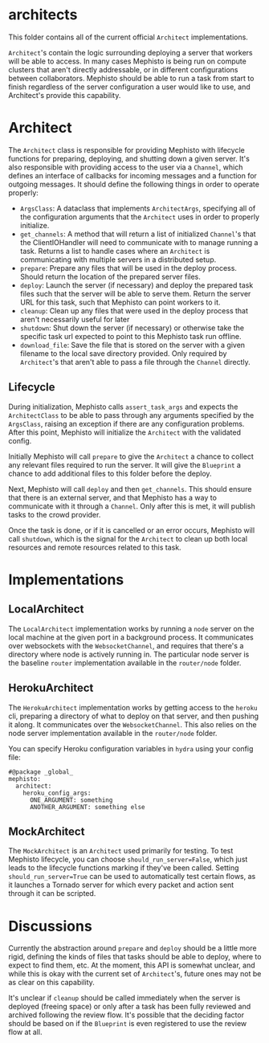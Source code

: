 <!---
  Copyright (c) Meta Platforms and its affiliates.
  This source code is licensed under the MIT license found in the
  LICENSE file in the root directory of this source tree.
-->

# architects
This folder contains all of the current official `Architect` implementations.

`Architect`'s contain the logic surrounding deploying a server that workers will be able to access. In many cases Mephisto is being run on compute clusters that aren't directly addressable, or in different configurations between collaborators. Mephisto should be able to run a task from start to finish regardless of the server configuration a user would like to use, and Architect's provide this capability.


# Architect
The `Architect` class is responsible for providing Mephisto with lifecycle functions for preparing, deploying, and shutting down a given server. It's also responsible with providing access to the user via a `Channel`, which defines an interface of callbacks for incoming messages and a function for outgoing messages. It should define the following things in order to operate properly:

- `ArgsClass`: A dataclass that implements `ArchitectArgs`, specifying all of the configuration arguments that the `Architect` uses in order to properly initialize.
- `get_channels`: A method that will return a list of initialized `Channel`'s that the ClientIOHandler will need to communicate with to manage running a task. Returns a list to handle cases where an `Architect` is communicating with multiple servers in a distributed setup.
- `prepare`: Prepare any files that will be used in the deploy process. Should return the location of the prepared server files.
- `deploy`: Launch the server (if necessary) and deploy the prepared task files such that the server will be able to serve them. Return the server URL for this task, such that Mephisto can point workers to it.
- `cleanup`: Clean up any files that were used in the deploy process that aren't necessarily useful for later
- `shutdown`: Shut down the server (if necessary) or otherwise take the specific task url expected to point to this Mephisto task run offline.
- `download_file`: Save the file that is stored on the server with a given filename to the local save directory provided. Only required by `Architect`'s that aren't able to pass a file through the `Channel` directly.

## Lifecycle

During initialization, Mephisto calls `assert_task_args` and expects the `ArchitectClass` to be able to pass through any arguments specified by the `ArgsClass`, raising an exception if there are any configuration problems. After this point, Mephisto will initialize the `Architect` with the validated config.

Initially Mephisto will call `prepare` to give the `Architect` a chance to collect any relevant files required to run the server. It will give the `Blueprint` a chance to add additional files to this folder before the deploy.

Next, Mephisto will call `deploy` and then `get_channels`. This should ensure that there is an external server, and that Mephisto has a way to communicate with it through a `Channel`. Only after this is met, it will publish tasks to the crowd provider.

Once the task is done, or if it is cancelled or an error occurs, Mephisto will call `shutdown`, which is the signal for the `Architect` to clean up both local resources and remote resources related to this task.

# Implementations
## LocalArchitect
The `LocalArchitect` implementation works by running a `node` server on the local machine at the given port in a background process. It communicates over websockets with the `WebsocketChannel`, and requires that there's a directory where node is actively running in. The particular node server is the baseline `router` implementation available in the `router/node` folder.

## HerokuArchitect
The `HerokuArchitect` implementation works by getting access to the `heroku` cli, preparing a directory of what to deploy on that server, and then pushing it along. It communicates over the `WebsocketChannel`. This also relies on the node server implementation available in the `router/node` folder.

You can specify Heroku configuration variables in `hydra` using your config file:
```
#@package _global_
mephisto:
  architect:
    heroku_config_args:
      ONE_ARGUMENT: something
      ANOTHER_ARGUMENT: something else
```

## MockArchitect
The `MockArchitect` is an `Architect` used primarily for testing. To test Mephisto lifecycle, you can choose `should_run_server=False`, which just leads to the lifecycle functions marking if they've been called. Setting `should_run_server=True` can be used to automatically test certain flows, as it launches a Tornado server for which every packet and action sent through it can be scripted.

# Discussions

Currently the abstraction around `prepare` and `deploy` should be a little more rigid, defining the kinds of files that tasks should be able to deploy, where to expect to find them, etc. At the moment, this API is somewhat unclear, and while this is okay with the current set of `Architect`'s, future ones may not be as clear on this capability.

It's unclear if `cleanup` should be called immediately when the server is deployed (freeing space) or only after a task has been fully reviewed and archived following the review flow. It's possible that the deciding factor should be based on if the `Blueprint` is even registered to use the review flow at all.